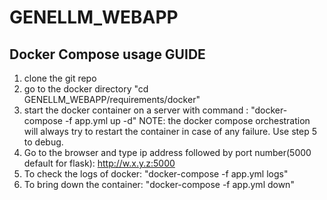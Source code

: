 # GENELLM_WEBAPP

## Docker Compose usage GUIDE
1. clone the git repo
2. go to the docker directory "cd GENELLM_WEBAPP/requirements/docker"
3. start the docker container on a server with command : "docker-compose -f app.yml up -d"
NOTE: the docker compose  orchestration will always try to restart the container in case of any failure. Use step 5 to debug. 
4. Go to the browser and type ip address followed by port number(5000 default for flask): http://w.x.y.z:5000
5. To check the logs of docker: "docker-compose -f app.yml logs"
6. To bring down the container: "docker-compose -f app.yml down"

